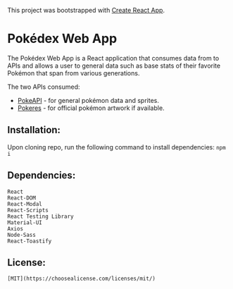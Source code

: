This project was bootstrapped with [Create React App](https://github.com/facebook/create-react-app).

# Pokédex Web App
The Pokédex Web App is a React application that consumes data from to APIs and allows a user to general data such as base stats of their favorite Pokémon that span from various generations. 

The two APIs consumed: 
* [PokeAPI](https://pokeapi.co/) - for general pokémon data and sprites.
* [Pokeres](https://pokeres.bastionbot.org/) - for official pokémon artwork if available. 

## Installation:
Upon cloning repo, run the following command to install dependencies: `npm i`

## Dependencies:
    React
    React-DOM
    React-Modal
    React-Scripts
    React Testing Library
    Material-UI
    Axios
    Node-Sass
    React-Toastify

## License:
    [MIT](https://choosealicense.com/licenses/mit/)
